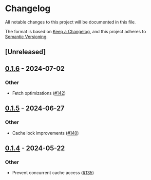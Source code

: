 # Changelog
All notable changes to this project will be documented in this file.

The format is based on [Keep a Changelog](https://keepachangelog.com/en/1.0.0/),
and this project adheres to [Semantic Versioning](https://semver.org/spec/v2.0.0.html).

## [Unreleased]

## [0.1.6](https://github.com/coralogix/protofetch/compare/v0.1.5...v0.1.6) - 2024-07-02

### Other
- Fetch optimizations ([#142](https://github.com/coralogix/protofetch/pull/142))

## [0.1.5](https://github.com/coralogix/protofetch/compare/v0.1.4...v0.1.5) - 2024-06-27

### Other
- Cache lock improvements ([#140](https://github.com/coralogix/protofetch/pull/140))

## [0.1.4](https://github.com/coralogix/protofetch/compare/v0.1.3...v0.1.4) - 2024-05-22

### Other
- Prevent concurrent cache access ([#135](https://github.com/coralogix/protofetch/pull/135))
